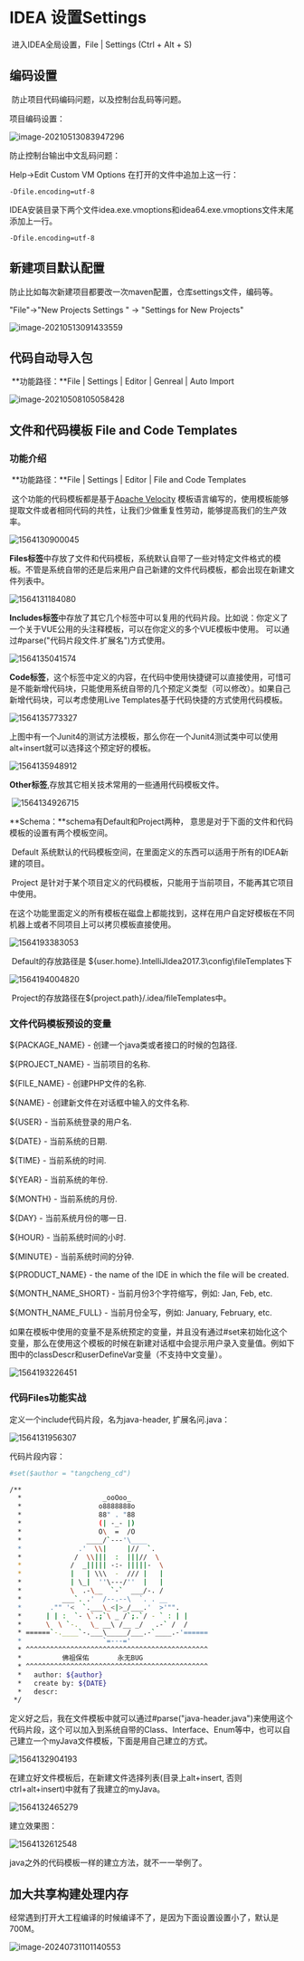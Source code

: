 # IDEA 设置Settings

​	进入IDEA全局设置，File | Settings (Ctrl + Alt + S)

## 编码设置

​	防止项目代码编码问题，以及控制台乱码等问题。

项目编码设置：

![image-20210513083947296](img/IDEASettings/image-20210513083947296.png)

防止控制台输出中文乱码问题：

Help->Edit Custom VM Options 在打开的文件中追加上这一行：

```
-Dfile.encoding=utf-8
```

IDEA安装目录下两个文件idea.exe.vmoptions和idea64.exe.vmoptions文件末尾添加上一行。

```
-Dfile.encoding=utf-8
```



## 新建项目默认配置

​	防止比如每次新建项目都要改一次maven配置，仓库settings文件，编码等。

"File"->"New Projects Settings " -> "Settings for New Projects"

![image-20210513091433559](img/IDEASettings/image-20210513091433559.png)

## 代码自动导入包

​	**功能路径：**File | Settings | Editor | Genreal | Auto Import

![image-20210508105058428](img/IDEASettings/image-20210508105058428.png)

## 文件和代码模板 File and Code Templates

### 功能介绍

​	**功能路径：**File | Settings | Editor | File and Code Templates

​	这个功能的代码模板都是基于[Apache Velocity](http://velocity.apache.org/) 模板语言编写的，使用模板能够提取文件或者相同代码的共性，让我们少做重复性劳动，能够提高我们的生产效率。

![1564130900045](./img/1564130900045.png)

​	**Files标签**中存放了文件和代码模板，系统默认自带了一些对特定文件格式的模板。不管是系统自带的还是后来用户自己新建的文件代码模板，都会出现在新建文件列表中。

![1564131184080](./img/1564131184080.png)

​	**Includes标签**中存放了其它几个标签中可以复用的代码片段。比如说：你定义了一个关于VUE公用的头注释模板，可以在你定义的多个VUE模板中使用。 可以通过#parse("代码片段文件.扩展名")方式使用。

![1564135041574](./img/1564135041574.png)

​	**Code标签**，这个标签中定义的内容，在代码中使用快捷键可以直接使用，可惜可是不能新增代码块，只能使用系统自带的几个预定义类型（可以修改）。如果自己新增代码块，可以考虑使用Live Templates基于代码快捷的方式使用代码模板。

![1564135773327](./img/1564135773327.png)

​	上图中有一个Junit4的测试方法模板，那么你在一个Junit4测试类中可以使用alt+insert就可以选择这个预定好的模板。

![1564135948912](./img/1564135948912.png)



**Other标签**,存放其它相关技术常用的一些通用代码模板文件。

​	![1564134926715](./img/1564134926715.png)

**Schema：**schema有Default和Project两种， 意思是对于下面的文件和代码模板的设置有两个模板空间。

​	Default 系统默认的代码模板空间，在里面定义的东西可以适用于所有的IDEA新建的项目。

​	Project 是针对于某个项目定义的代码模板，只能用于当前项目，不能再其它项目中使用。

​	在这个功能里面定义的所有模板在磁盘上都能找到，这样在用户自定好模板在不同机器上或者不同项目上可以拷贝模板直接使用。

![1564193383053](./img/1564193383053.png)

​	Default的存放路径是 ${user.home}\.IntelliJIdea2017.3\config\fileTemplates下

![1564194004820](./img/1564194004820.png)

​	Project的存放路径在${project.path}/.idea/fileTemplates中。

### 文件代码模板预设的变量

${PACKAGE_NAME} - 创建一个java类或者接口的时候的包路径.

${PROJECT_NAME} - 当前项目的名称.

${FILE_NAME} - 创建PHP文件的名称.

${NAME} - 创建新文件在对话框中输入的文件名称.

${USER} - 当前系统登录的用户名.

${DATE} - 当前系统的日期.

${TIME} - 当前系统的时间.

${YEAR} - 当前系统的年份.

${MONTH} - 当前系统的月份.

${DAY} - 当前系统月份的哪一日.

${HOUR} - 当前系统时间的小时.

${MINUTE} - 当前系统时间的分钟.

${PRODUCT_NAME} - the name of the IDE in which the file will be created.

${MONTH_NAME_SHORT} - 当前月份3个字符缩写，例如: Jan, Feb, etc.

${MONTH_NAME_FULL} - 当前月份全写，例如: January, February, etc.

​	如果在模板中使用的变量不是系统预定的变量，并且没有通过#set来初始化这个变量，那么在使用这个模板的时候在新建对话框中会提示用户录入变量值。例如下图中的classDescr和userDefineVar变量（不支持中文变量）。

![1564193226451](./img/1564193226451.png)

### 代码Files功能实战

定义一个include代码片段，名为java-header, 扩展名问.java：

![1564131956307](./img/1564131956307.png)

代码片段内容：

```bash
#set($author = "tangcheng_cd")

/**
  *                    _ooOoo_
  *                   o8888888o
  *                   88" . "88
  *                   (| -_- |)
  *                   O\  =  /O
  *                ____/`---'\____
  *              .'  \\|     |//  `.
  *             /  \\|||  :  |||//  \
  *            /  _||||| -:- |||||-  \
  *            |   | \\\  -  /// |   |
  *            | \_|  ''\---/''  |   |
  *            \  .-\__  `-`  ___/-. /
  *          ___`. .'  /--.--\  `. . __
  *       ."" '<  `.___\_<|>_/___.'  >'"".
  *      | | :  `- \`.;`\ _ /`;.`/ - ` : | |
  *      \  \ `-.   \_ __\ /__ _/   .-` /  /
  * ======`-.____`-.___\_____/___.-`____.-'======
  *                    `=---='
  * ^^^^^^^^^^^^^^^^^^^^^^^^^^^^^^^^^^^^^^^^^^^^^
  *          佛祖保佑       永无BUG
  * ^^^^^^^^^^^^^^^^^^^^^^^^^^^^^^^^^^^^^^^^^^^^^
  *   author: ${author}
  *   create by: ${DATE}
  *   descr: 
 */
```

​	定义好之后，我在文件模板中就可以通过#parse("java-header.java")来使用这个代码片段，这个可以加入到系统自带的Class、Interface、Enum等中，也可以自己建立一个myJava文件模板，下面是用自己建立的方式。

![1564132904193](./img/1564132904193.png)

在建立好文件模板后，在新建文件选择列表(目录上alt+insert, 否则ctrl+alt+insert)中就有了我建立的myJava。

![1564132465279](./img/1564132465279.png)

建立效果图：

![1564132612548](./img/1564132612548.png)

java之外的代码模板一样的建立方法，就不一一举例了。



## 加大共享构建处理内存

​	经常遇到打开大工程编译的时候编译不了，是因为下面设置设置小了，默认是700M。

![image-20240731101140553](img/IDEASettings/image-20240731101140553.png)
